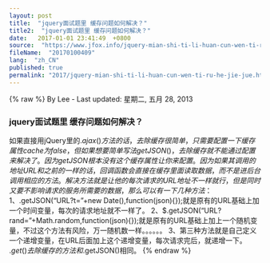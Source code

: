 ```yaml
---
layout: post
title:  "jquery面试题里 缓存问题如何解决？"
title2:  "jquery面试题里 缓存问题如何解决？"
date:   2017-01-01 23:41:49  +0800
source:  "https://www.jfox.info/jquery-mian-shi-ti-li-huan-cun-wen-ti-ru-he-jie-jue.html"
fileName:  "20170100409"
lang:  "zh_CN"
published: true
permalink: "2017/jquery-mian-shi-ti-li-huan-cun-wen-ti-ru-he-jie-jue.html"
---
```

{% raw %}
By Lee - Last updated: 星期二, 五月 28, 2013

### jquery面试题里 缓存问题如何解决？

如果直接用jQuery里的$.ajax()方法的话，去除缓存很简单，只需要配置一下缓存属性cache为false，但如果想要简单写法getJSON()，去除缓存就不能通过配置来解决了。因为getJSON根本没有这个缓存属性让你来配置。因为如果其调用的地址URL和之前的一样的话，回调函数会直接在缓存里面读取数据，而不是进后台调用相应的方法。
解决方法就是让他的每次请求的URL地址不一样就行，但是同时又要不影响请求的服务所需要的数据，那么可以有一下几种方法：
1、$.getJSON(“URL?t=”+new Date(),function(json){});就是原有的URL基础上加一个时间变量，每次的请求地址就不一样了。
2、$.getJSON(“URL?rand=”+Math.random,function(json){});就是原有的URL基础上加上一个随机变量，不过这个方法有风险，万一随机数一样。。。。。。
3、第三种方法就是自己定义一个递增变量，在URL后面加上这个递增变量，每次请求完后，就递增一下。
$.get()去除缓存的方法和$.getJSON()相同。
{% endraw %}